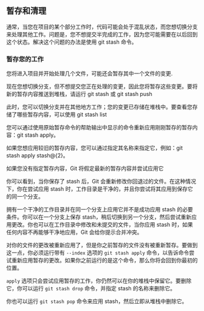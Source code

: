 ## 暂存和清理

通常，当您在项目的某个部分工作时，代码可能会处于混乱状态，而您想切换分支来处理其他工作。问题是，您不想提交半完成的工作，因为您可能需要在以后回到这个状态。解决这个问题的办法是使用 git stash 命令。

### 暂存您的工作

您将进入项目并开始处理几个文件，可能还会暂存其中一个文件的变更.

现在您想切换分支，但不想提交您正在处理的变更，因此您将暂存这些变更。要将新的暂存内容推送到堆栈，请运行 git stash 或 git stash push

此时，您可以切换分支并在其他地方工作；您的变更已存储在堆栈中。要查看您存储了哪些暂存内容，可以使用 git stash list

您可以通过使用原始暂存命令的帮助输出中显示的命令重新应用刚刚暂存的暂存内容：git stash apply。

如果您想应用较旧的暂存内容，您可以通过指定其名称来指定它，例如：git stash apply stash@{2}。

如果您没有指定暂存内容，Git 将假定最新的暂存内容并尝试应用它

你可以看到，当你保存了 stash 后，Git 会重新修改你回退过的文件。在这种情况下，你在尝试应用 stash 时，工作目录是干净的，并且你尝试将其应用到保存它的同一个分支。

拥有一个干净的工作目录并在同一个分支上应用它并不是成功应用 stash 的必要条件。你可以在一个分支上保存 stash，稍后切换到另一个分支，然后尝试重新应用更改。你也可以在工作目录中修改和未提交的文件，当你应用 stash 时，如果任何内容不再能够干净地应用，Git 会给你提示合并冲突。

对你的文件的更改被重新应用了，但是你之前暂存的文件没有被重新暂存。要做到这一点，你必须运行带有 `--index` 选项的 `git stash apply` 命令，以告诉命令尝试重新应用暂存的更改。如果你之前运行的是这个命令，那么你将会回到你最初的位置。

`apply` 选项只会尝试应用暂存的工作，你仍然可以在你的堆栈中保留它。要删除它，你可以运行 `git stash drop` 命令，并指定 stash 的名称来删除它。

你也可以运行 `git stash pop` 命令来应用 stash，然后立即从堆栈中删除它。
